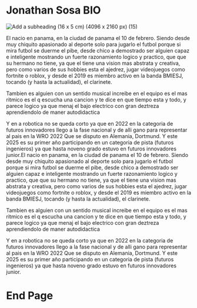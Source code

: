 # Jonathan Sosa BIO

![Add a subheading (16 x 5 cm) (4096 x 2160 px) (15)](https://github.com/user-attachments/assets/8356ce44-3959-41c0-9d6e-48e00afaef7a)



El nacio en panama, en la ciudad de panama el 10 de febrero. Siendo desde muy chiquito apasionado al deporte solo para jugarlo el futbol porque si mira futbol se duerme el pibe,  desde chico a demostrado ser alguien capaz e inteligente mostrando un fuerte razonamiento logico y practico, que que su hermano no tiene, ya que el tiene una vision mas abstrata y creativa, pero como varios de sus hobbies esta el ajedrez, jugar videojuegos como fortnite o roblox, y desde el 2019 es miembro activo en la banda BMIESJ, tocando (y hasta la actualidad), el clarinete.

Tambien es alguien con un sentido musical increibe en el equipo es el mas ritmico es el q escucha una cancion y te dice en que tiempo esta y todo, y parece logico ya que menaj el bajo electrico con gran deztreza aprendiendolo de maner autodidactica

Y en a robotica no se queda corto ya que en 2022 en la categoria de futuros innovadores llego a la fase nacional y de alli gano para representar al pais en la WRO 2022 Que se disputo en Alemania, Dortmund. Y este 2025 es su primer año participando en un categoria de pista (futuros ingenieros) ya que hasta noveno grado estuvo en futuros innovadores junior.El nacio en panama, en la ciudad de panama el 10 de febrero. Siendo desde muy chiquito apasionado al deporte solo para jugarlo el futbol porque si mira futbol se duerme el pibe,  desde chico a demostrado ser alguien capaz e inteligente mostrando un fuerte razonamiento logico y practico, que que su hermano no tiene, ya que el tiene una vision mas abstrata y creativa, pero como varios de sus hobbies esta el ajedrez, jugar videojuegos como fortnite o roblox, y desde el 2019 es miembro activo en la banda BMIESJ, tocando (y hasta la actualidad), el clarinete.

Tambien es alguien con un sentido musical increibe en el equipo es el mas ritmico es el q escucha una cancion y te dice en que tiempo esta y todo, y parece logico ya que menaj el bajo electrico con gran deztreza aprendiendolo de maner autodidactica

Y en a robotica no se queda corto ya que en 2022 en la categoria de futuros innovadores llego a la fase nacional y de alli gano para representar al pais en la WRO 2022 Que se disputo en Alemania, Dortmund. Y este 2025 es su primer año participando en un categoria de pista (futuros ingenieros) ya que hasta noveno grado estuvo en futuros innovadores junior.

# End Page

